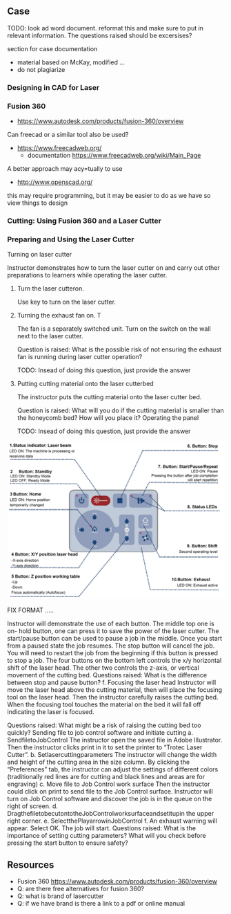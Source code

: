 ## Case

TODO: look ad word document.  reformat this and make sure to put in relevant information. The questions raised should be excersises?

section for case documentation

* material based on McKay, modified ...
* do not plagiarize

### Designing in CAD for Laser 

### Fusion 360

* <https://www.autodesk.com/products/fusion-360/overview>

Can freecad or a similar tool also be used?

* <https://www.freecadweb.org/>
  * documentation <https://www.freecadweb.org/wiki/Main_Page>

A better approach may acy=tually to use 

* <http://www.openscad.org/>

this may require programming, but it may be easier to do as we have so view things to design

### Cutting: Using Fusion 360 and a Laser Cutter

### Preparing and Using the Laser Cutter

Turning on laser cutter

Instructor demonstrates how to turn the laser cutter on and carry out other preparations to learners while operating the laser cutter.

1. Turn the laser cutteron. 

   Use key to turn on the laser cutter.

3. Turning the exhaust fan on.  T

   The fan is a separately switched unit. Turn on the switch on the wall next to the laser cutter.

   Question is raised: What is the possible risk of not ensuring the exhaust fan is running during laser cutter operation?
   
   TODO: Insead of doing this question, just provide the answer

3. Putting cutting material onto the laser cutterbed

   The instructor puts the cutting material onto the laser cutter bed.
   
   Question is raised: What will you do if the cutting material is smaller than the honeycomb bed? How will you place it?
Operating the panel

   TODO: Insead of doing this question, just provide the answer

![Figure: Control Panel](images/control-panel-laser-cutter.png)

FIX FORMAT .....

Instructor will demonstrate the use of each button. The middle top one is on- hold button, one can press it to save the power of the laser cutter.
The start/pause button can be used to pause a job in the middle. Once you start from a paused state the job resumes.
The stop button will cancel the job. You will need to restart the job from the beginning if this button is pressed to stop a job.
The four buttons on the bottom left controls the x/y horizontal shift of the laser head. The other two controls the z-axis, or vertical movement of the cutting bed.
Questions raised: What is the difference between stop and pause button?
f. Focusing the laser head
Instructor will move the laser head above the cutting material, then will place the focusing tool on the laser head. Then the instructor carefully raises the cutting bed. When the focusing tool touches the material on the bed it will fall off indicating the laser is focused.

Questions raised: What might be a risk of raising the cutting bed too quickly?
Sending file to job control software and initiate cutting
a. SendfiletoJobControl
The instructor open the saved file in Adobe Illustrator. Then the instructor clicks print in it to set the printer to “Trotec Laser Cutter”.
b. Setlasercuttingparameters
The instructor will change the width and height of the cutting area in the size column. By clicking the “Preferences” tab, the instructor can adjust the settings of different colors (traditionally red lines are for cutting and black lines and areas are for engraving)
c. Move file to Job Control work surface
Then the instructor could click on print to send file to the Job Control surface. Instructor will turn on Job Control software and discover the job is in the queue on the right of screen.
d. DragthefiletobecutontotheJobControlworksurfaceandsetitupin the upper right corner.
e. SelectthePlayarrowinJobControl
f. An exhaust warning will appear. Select OK. The job will start.
Questions raised:
What is the importance of setting cutting parameters?
What will you check before pressing the start button to ensure safety?

## Resources

* Fusion 360 <https://www.autodesk.com/products/fusion-360/overview>
* Q: are there free alternatives for fusion 360?
* Q: what is brand of lasercutter
* Q: if we have brand is there a link to a pdf or online manual 